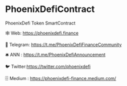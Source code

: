 # PhoenixDefiContract
PhoenixDefi Token SmartContract


🕸 Web: https://phoenixdefi.finance

💬 Telegram: https://t.me/PhoenixDefiFinanceCommunity

🛎 ANN : https://t.me/PhoenixDefiAnnouncement

🐦 Twitter:https://twitter.com/phoenixdefi

🗄 Medium : https://phoenixdefi-finance.medium.com/
